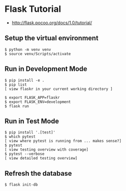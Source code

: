 # Flask Tutorial
- http://flask.pocoo.org/docs/1.0/tutorial/

## Setup the virtual environment
```Console
$ python -m venv venv
$ source venv/Scripts/activate
```


## Run in Development Mode
```Console
$ pip install -e .
$ pip list
[ view flaskr in your current working directory ]

$ export FLASK_APP=flaskr
$ export FLASK_ENV=development
$ flask run
```


## Run in Test Mode
```Console
$ pip install '.[test]'
$ which pytest
[ view where pytest is running from ... makes sense?]
$ pytest
[ view testing overview with coverage]
$ pytest --verbose
[ view detailed testing overview]
```

## Refresh the database
```console
$ flask init-db
```
